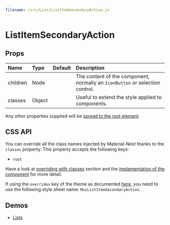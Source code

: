 ```yaml
---
filename: /src/List/ListItemSecondaryAction.js
---
```


<!--- This documentation is automatically generated, do not try to edit it. -->

# ListItemSecondaryAction



## Props

| Name | Type | Default | Description |
|:-----|:-----|:--------|:------------|
| children | Node |  | The content of the component, normally an `IconButton` or selection control. |
| classes | Object |  | Useful to extend the style applied to components. |

Any other properties supplied will be [spread to the root element](/guides/api#spread).

## CSS API

You can override all the class names injected by Material-Next thanks to the `classes` property.
This property accepts the following keys:
- `root`

Have a look at [overriding with classes](/customization/overrides#overriding-with-classes) section
and the [implementation of the component](https://github.com/material-next/material-next/tree/master/src/List/ListItemSecondaryAction.js)
for more detail.

If using the `overrides` key of the theme as documented
[here](/customization/themes#customizing-all-instances-of-a-component-type),
you need to use the following style sheet name: `MuiListItemSecondaryAction`.

## Demos

- [Lists](/demos/lists)

